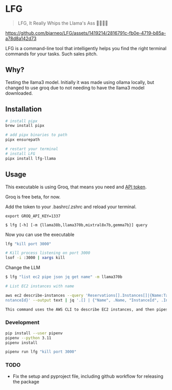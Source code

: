 # LFG

> LFG, It Really Whips the Llama's Ass 🦙🦙🦙🦙

https://github.com/bjarneo/LFG/assets/1419214/2816791c-fb0e-4719-b85a-a78d8a142d73

LFG is a command-line tool that intelligently helps you find the right terminal commands for your tasks. Such sales pitch.

## Why?

Testing the llama3 model. Initially it was made using ollama locally, but changed to use groq due to not needing to have the llama3 model downloaded.

## Installation

```bash
# install pipx
brew install pipx

# add pipx binaries to path
pipx ensurepath

# restart your terminal
# install LFG
pipx install lfg-llama
```

## Usage

This executable is using Groq, that means you need and [API token](https://console.groq.com/keys).

Groq is free beta, for now.

Add the token to your .bashrc/.zshrc and reload your terminal.

```
export GROQ_API_KEY=1337
```

```
$ lfg [-h] [-m {llama38b,llama370b,mixtral8x7b,gemma7b}] query
```

Now you can use the executable

```bash
lfg "kill port 3000"

# Kill process listening on port 3000
lsof -i :3000 | xargs kill

```

Change the LLM

```bash
$ lfg "list ec2 pipe json jq get name" -m llama370b

# List EC2 instances with name

aws ec2 describe-instances --query 'Reservations[].Instances[]|{Name:Tags[?Key==`Name`]|[0].Value,I
nstanceId}' --output text | jq '.[] | {"Name", .Name, "InstanceId", .InstanceId}'

This command uses the AWS CLI to describe EC2 instances, and then pipes the output to `jq` to format the output in a JSON-like format, showing the instance name and ID.
```

### Development

```bash
pip install --user pipenv
pipenv --python 3.11
pipenv install

pipenv run lfg "kill port 3000"
```

### TODO

- Fix the setup and pyproject file, including github workflow for releasing the package
